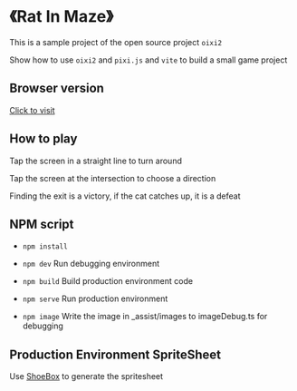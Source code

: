 # 《Rat In Maze》

This is a sample project of the open source project `oixi2`

Show how to use `oixi2` and `pixi.js` and `vite` to build a small game project

## Browser version

[Click to visit](https://wldragon.github.io/rat-in-maze/)

## How to play

Tap the screen in a straight line to turn around

Tap the screen at the intersection to choose a direction

Finding the exit is a victory, if the cat catches up, it is a defeat

## NPM script

- `npm install`

- `npm dev` Run debugging environment

- `npm build` Build production environment code

- `npm serve` Run production environment

- `npm image` Write the image in _assist/images to imageDebug.ts for debugging

## Production Environment SpriteSheet

Use [ShoeBox](http://renderhjs.net/shoebox/) to generate the spritesheet


